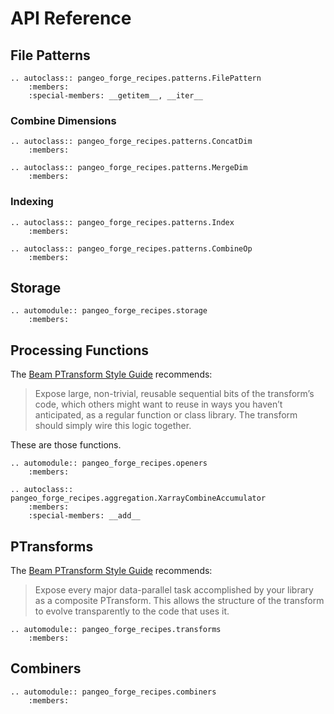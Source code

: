 # API Reference

## File Patterns


```{eval-rst}
.. autoclass:: pangeo_forge_recipes.patterns.FilePattern
    :members:
    :special-members: __getitem__, __iter__
```

### Combine Dimensions

```{eval-rst}
.. autoclass:: pangeo_forge_recipes.patterns.ConcatDim
    :members:
```


```{eval-rst}
.. autoclass:: pangeo_forge_recipes.patterns.MergeDim
    :members:
```

### Indexing

```{eval-rst}
.. autoclass:: pangeo_forge_recipes.patterns.Index
    :members:
```

```{eval-rst}
.. autoclass:: pangeo_forge_recipes.patterns.CombineOp
    :members:
```

## Storage

```{eval-rst}
.. automodule:: pangeo_forge_recipes.storage
    :members:
```


## Processing Functions

The [Beam PTransform Style Guide](https://beam.apache.org/contribute/ptransform-style-guide/) recommends:

> Expose large, non-trivial, reusable sequential bits of the
> transform’s code, which others might want to reuse in ways you
> haven’t anticipated, as a regular function or class library.
> The transform should simply wire this logic together.

These are those functions.

```{eval-rst}
.. automodule:: pangeo_forge_recipes.openers
    :members:
```

```{eval-rst}
.. autoclass:: pangeo_forge_recipes.aggregation.XarrayCombineAccumulator
    :members:
    :special-members: __add__
```



## PTransforms

The [Beam PTransform Style Guide](https://beam.apache.org/contribute/ptransform-style-guide/) recommends:

> Expose every major data-parallel task accomplished by your
> library as a composite PTransform. This allows the structure of
> the transform to evolve transparently to the code that uses it.

```{eval-rst}
.. automodule:: pangeo_forge_recipes.transforms
    :members:
```

## Combiners


```{eval-rst}
.. automodule:: pangeo_forge_recipes.combiners
    :members:
```
